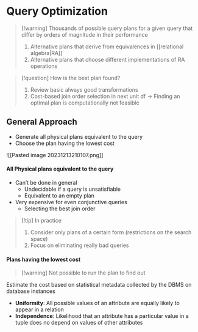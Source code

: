 # Query Optimization

> [!warning] Thousands of possible query plans for a given query that differ by orders of magnitude in their performance
> 1. Alternative plans that derive from equivalences in [[relational algebra|RA]]
> 2. Alternative plans that choose different implementations of RA operations


> [!question] How is the best plan found?
> 1. Review basic always good transformations
> 2. Cost-based join order selection in next unit
> df
> → Finding an optimal plan is computationally not feasible

## General Approach
* Generate all physical plans equivalent to the query
* Choose the plan having the lowest cost

 ![[Pasted image 20231213210107.png]]
#### All Physical plans equivalent to the query
* Can’t be done in general
	* Undecidable if a query is unsatisfiable
	* Equivalent to an empty plan
* Very expensive for even conjunctive queries
	* Selecting the best join order


> [!tip] In practice
> 1. Consider only plans of a certain form (restrictions on the search space)
> 2. Focus on eliminating really bad queries
#### Plans having the lowest cost

> [!warning] Not possible to run the plan to find out

Estimate the cost based on statistical metadata collected by the DBMS on database instances
* **Uniformity**: All possible values of an attribute are equally likely to appear in a relation
* **Independence**: Likelihood that an attribute has a particular value in a tuple does no depend on values of other attributes
